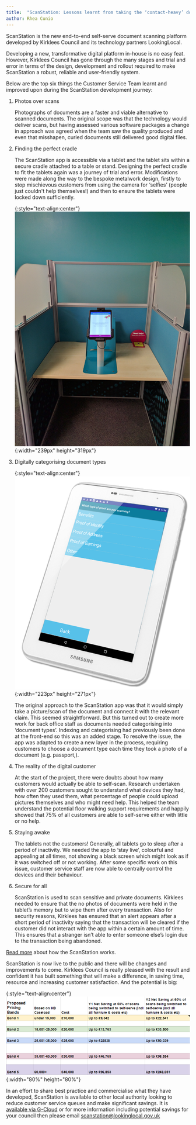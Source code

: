 ```yaml
---
title:  "ScanStation: Lessons learnt from taking the ‘contact-heavy’ document scanning process online"
author: Rhea Cunio
---
```

ScanStation is the new end-to-end self-serve document scanning platform developed by Kirklees Council and its technology partners LookingLocal.

Developing a new, transformative digital platform in-house is no easy feat. However, Kirklees Council has gone through the many stages and trial and error in terms of the design, development and rollout required to make ScanStation a robust, reliable and user-friendly system.
 
Below are the top six things the Customer Service Team learnt and improved upon during the ScanStation development journey:
 
1. Photos over scans

    Photographs of documents are a faster and viable alternative to scanned documents. The original scope was that the technology would deliver scans, but having assessed various software packages a change in approach was agreed when the team saw the quality produced and even that misshapen, curled documents still delivered good digital files.  
 
2. Finding the perfect cradle

    The ScanStation app is accessible via a tablet and the tablet sits within a secure cradle attached to a table or stand. Designing the perfect cradle to fit the tablets again was a journey of trial and error. Modifications were made along the way to the bespoke metalwork design, firstly to stop mischievous customers from using the camera for ‘selfies’ (people just couldn't help themselves!) and then to ensure the tablets were locked down sufficiently.

    {:style="text-align:center"}
    ![Scanstation cradle](/assets/images/2016-11-15-scanstation-lessons-learned/img_20161012_134346.jpg){:width="239px" height="319px"}
    
3. Digitally categorising document types

    {:style="text-align:center"}
    ![Categorising](/assets/images/2016-11-15-scanstation-lessons-learned/samsung-galaxy-tab-2d.png){:width="223px" height="271px"}

    The original approach to the ScanStation app was that it would simply take a picture/scan of the document and connect it with the relevant claim. This seemed straightforward. But this turned out to create more work for back office staff as documents needed categorising into ‘document types’. Indexing and categorising had previously been done at the front-end so this was an added stage. To resolve the issue, the app was adapted to create a new layer in the process, requiring customers to choose a document type each time they took a photo of a document (e.g. passport,).
 
4. The reality of the digital customer
 
    At the start of the project, there were doubts about how many customers would actually be able to self-scan. Research undertaken with over 200 customers sought to understand what devices they had, how often they used them, what percentage of people could upload pictures themselves and who might need help. This helped the team understand the potential floor walking support requirements and happily showed that 75% of all customers are able to self-serve either with little or no help.
 
5. Staying awake
 
    The tablets not the customers! Generally, all tablets go to sleep after a period of inactivity. We needed the app to ‘stay live’, colourful and appealing at all times, not showing a black screen which might look as if it was switched off or not working. After some specific work on this issue, customer service staff are now able to centrally control the devices and their behaviour.
 
6. Secure for all
 
    ScanStation is used to scan sensitive and private documents. Kirklees needed to ensure that the no photos of documents were held in the tablet’s memory but to wipe them after every transaction. Also for security reasons, Kirklees has ensured that an alert appears after a short period of inactivity saying that the transaction will be cleared if the customer did not interact with the app within a certain amount of time. This ensures that a stranger isn’t able to enter someone else’s login due to the transaction being abandoned.
 
[Read more](https://about.lookinglocal.gov.uk/solutions/scanstation/) about how the ScanStation works.
 
ScanStation is now live to the public and there will be changes and improvements to come. Kirklees Council is really pleased with the result and confident it has built something that will make a difference, in saving time, resource and increasing customer satisfaction. And the potential is big:

{:style="text-align:center"}
![Scanstation figures](/assets/images/2016-11-15-scanstation-lessons-learned/scanstation-figures.png){:width="80%" height="80%"}
 
In an effort to share best practice and commercialise what they have developed, ScanStation is available to other local authority looking to reduce customer service queues and make significant savings. It is [available via G-Cloud](https://www.digitalmarketplace.service.gov.uk/g-cloud/services/366908435789036) or for more information including potential savings for your council then please email [scanstation@lookinglocal.gov.uk](mailto:scanstation@lookinglocal.gov.uk)
